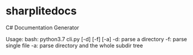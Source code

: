 # sharplitedocs
C# Documentation Generator

Usage:
bash: python3.7 cli.py [-d] [-f] [-a] <path> <docname>
-d: parse a directory
-f: parse single file
-a: parse directory and the whole subdir tree
